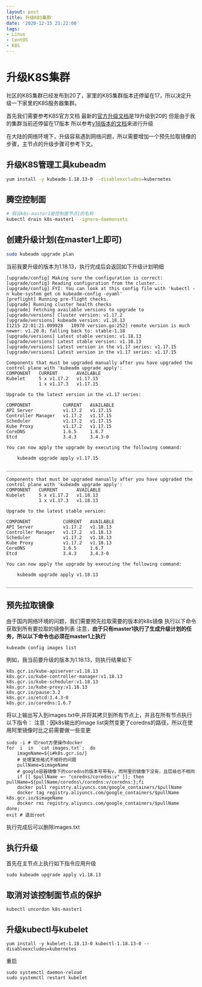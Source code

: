```yaml
---
layout: post
title: 升级K8S集群
date: '2020-12-15 21:22:00'
tags:
- Linux
- CentOS
- K8S
---
```


# 升级K8S集群

社区的K8S集群已经发布到20了，家里的K8S集群版本还停留在17，所以决定升级一下家里的K8S服务器集群。

首先我们需要参考K8S官方文档
最新的[官方升级文档](https://kubernetes.io/zh/docs/tasks/administer-cluster/kubeadm/kubeadm-upgrade/)是19升级到20的
但是由于我的集群当前还停留在17版本
所以参考[v18版本的文档](https://v1-18.docs.kubernetes.io/zh/docs/tasks/administer-cluster/kubeadm/kubeadm-upgrade/)来进行升级

在大陆的网络环境下，升级容易遇到网络问题，所以需要增加一个预先拉取镜像的步骤，主节点的升级步骤可参考下文。

## 升级K8S管理工具kubeadm

``` bash
yum install -y kubeadm-1.18.13-0 --disableexcludes=kubernetes
```

## 腾空控制面

``` bash
# 假设k8s-master1是控制面节点1的名称
kubectl drain k8s-master1 --ignore-daemonsets
```

## 创建升级计划(在master1上即可)

``` bash
sudo kubeadm upgrade plan
```

当前我要升级的版本为1.18.13，执行完成后会返回如下升级计划明细

```
[upgrade/config] Making sure the configuration is correct:
[upgrade/config] Reading configuration from the cluster...
[upgrade/config] FYI: You can look at this config file with 'kubectl -n kube-system get cm kubeadm-config -oyaml'
[preflight] Running pre-flight checks.
[upgrade] Running cluster health checks
[upgrade] Fetching available versions to upgrade to
[upgrade/versions] Cluster version: v1.17.2
[upgrade/versions] kubeadm version: v1.18.13
I1215 22:01:21.099928   10970 version.go:252] remote version is much newer: v1.20.0; falling back to: stable-1.18
[upgrade/versions] Latest stable version: v1.18.13
[upgrade/versions] Latest stable version: v1.18.13
[upgrade/versions] Latest version in the v1.17 series: v1.17.15
[upgrade/versions] Latest version in the v1.17 series: v1.17.15

Components that must be upgraded manually after you have upgraded the control plane with 'kubeadm upgrade apply':
COMPONENT   CURRENT       AVAILABLE
Kubelet     5 x v1.17.2   v1.17.15
            1 x v1.17.3   v1.17.15

Upgrade to the latest version in the v1.17 series:

COMPONENT            CURRENT   AVAILABLE
API Server           v1.17.2   v1.17.15
Controller Manager   v1.17.2   v1.17.15
Scheduler            v1.17.2   v1.17.15
Kube Proxy           v1.17.2   v1.17.15
CoreDNS              1.6.5     1.6.7
Etcd                 3.4.3     3.4.3-0

You can now apply the upgrade by executing the following command:

	kubeadm upgrade apply v1.17.15

_____________________________________________________________________

Components that must be upgraded manually after you have upgraded the control plane with 'kubeadm upgrade apply':
COMPONENT   CURRENT       AVAILABLE
Kubelet     5 x v1.17.2   v1.18.13
            1 x v1.17.3   v1.18.13

Upgrade to the latest stable version:

COMPONENT            CURRENT   AVAILABLE
API Server           v1.17.2   v1.18.13
Controller Manager   v1.17.2   v1.18.13
Scheduler            v1.17.2   v1.18.13
Kube Proxy           v1.17.2   v1.18.13
CoreDNS              1.6.5     1.6.7
Etcd                 3.4.3     3.4.3-0

You can now apply the upgrade by executing the following command:

	kubeadm upgrade apply v1.18.13

_____________________________________________________________________
```

## 预先拉取镜像

由于国内网络环境的问题，我们需要预先拉取需要的版本的k8s镜像
执行以下命令获取到所有要拉取的镜像列表
注意，**由于只有master1执行了生成升级计划的任务，所以以下命令也必须在master1上执行**

```
kubeadm config images list
```

例如，我当前要升级的版本为1.18.13，则执行结果如下

```
k8s.gcr.io/kube-apiserver:v1.18.13
k8s.gcr.io/kube-controller-manager:v1.18.13
k8s.gcr.io/kube-scheduler:v1.18.13
k8s.gcr.io/kube-proxy:v1.18.13
k8s.gcr.io/pause:3.2
k8s.gcr.io/etcd:3.4.3-0
k8s.gcr.io/coredns:1.6.7
```

将以上输出写入到images.txt中,并将其拷贝到所有节点上，并且在所有节点执行以下指令：
注意：因k8s输出的image list突然变更了coredns的路径，所以在使用阿里镜像时比之前需要做一些变更
```
sudo -i # 切root方便操作docker
for  i  in  `cat images.txt`;  do
    imageName=${i#k8s.gcr.io/}
    # 处理某些格式不相符的问题
    pullName=$imageName
    # google容器镜像下的coredns的版本号带有v，而阿里的镜像下没有，且层级也不相同
    if [[ $pullName =~ "coredns/coredns:v" ]]; then pullName=${pullName/coredns\/coredns:v/coredns:};fi
    docker pull registry.aliyuncs.com/google_containers/$pullName
    docker tag registry.aliyuncs.com/google_containers/$pullName k8s.gcr.io/$imageName
    docker rmi registry.aliyuncs.com/google_containers/$pullName
done;
exit # 退出root
```

执行完成后可以删除images.txt

## 执行升级

首先在主节点上执行如下指令应用升级
```
sudo kubeadm upgrade apply v1.18.13
```

## 取消对该控制面节点的保护
```
kubectl uncordon k8s-master1
```

## 升级kubectl与kubelet

```
yum install -y kubelet-1.18.13-0 kubectl-1.18.13-0 --disableexcludes=kubernetes
```

重启
```
sudo systemctl daemon-reload
sudo systemctl restart kubelet
```
